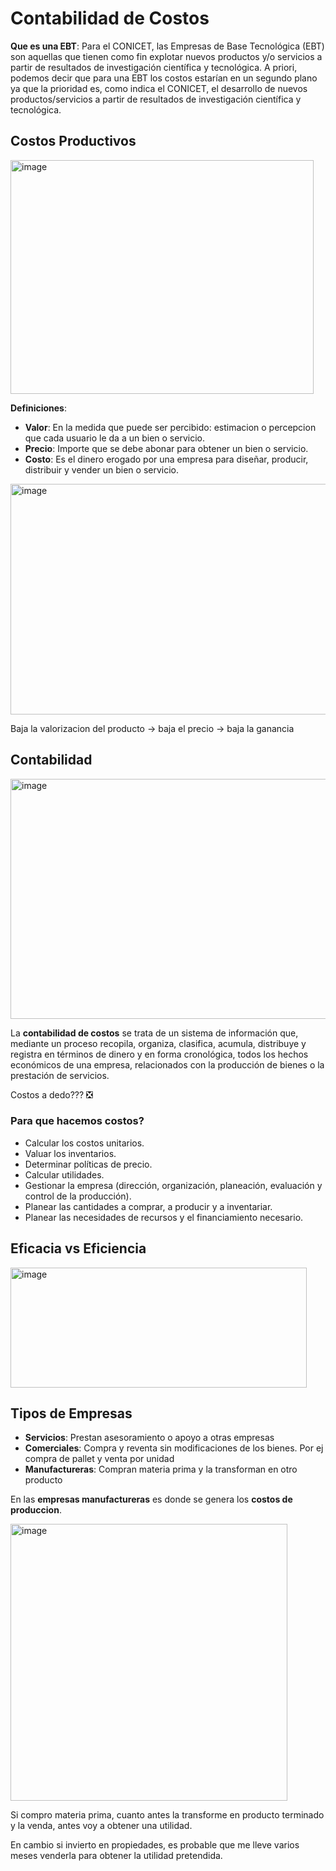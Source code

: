 # Contabilidad de Costos

**Que es una EBT**: Para el CONICET, las Empresas de Base Tecnológica (EBT) son aquellas que tienen como fin explotar nuevos productos y/o servicios a partir de resultados de investigación científica y tecnológica. A priori, podemos decir que para una EBT los costos estarían en un segundo plano ya que la prioridad es, como indica el CONICET, el desarrollo de nuevos productos/servicios a partir de resultados de investigación científica y tecnológica.

## Costos Productivos
<img width="485" height="374" alt="image" src="https://github.com/user-attachments/assets/4a23d1c4-29da-4a09-97ed-e84d3eab3ae0" />

**Definiciones**:
- **Valor**: En la medida que puede ser percibido: estimacion o percepcion que cada usuario le da a un bien o servicio.
- **Precio**: Importe que se debe abonar para obtener un bien o servicio.
- **Costo**: Es el dinero erogado por una empresa para diseñar, producir, distribuir y vender un bien o servicio.


<img width="516" height="369" alt="image" src="https://github.com/user-attachments/assets/5e07ad31-fd9e-466e-83f7-e77bb0302c9c" />

Baja la valorizacion del producto -> baja el precio -> baja la ganancia

## Contabilidad

<img width="601" height="384" alt="image" src="https://github.com/user-attachments/assets/3908f68b-29af-4763-b966-120ce0a03022" />

La **contabilidad de costos** se trata de un sistema de información que, mediante un proceso recopila, organiza, clasifica, acumula, distribuye y registra en términos de dinero y en forma cronológica, todos los hechos económicos de una empresa, relacionados con la producción de bienes o la prestación de servicios.

Costos a dedo??? ❎

### Para que hacemos costos?
- Calcular los costos unitarios.
- Valuar los inventarios.
- Determinar políticas de precio.
- Calcular utilidades.
- Gestionar la empresa (dirección, organización, planeación, evaluación y control de la producción).
- Planear las cantidades a comprar, a producir y a inventariar.
- Planear las necesidades de recursos y el financiamiento necesario.

## Eficacia vs Eficiencia
<img width="474" height="192" alt="image" src="https://github.com/user-attachments/assets/53b4bea5-ef39-4a0c-b1cf-044fe43ceb22" />

## Tipos de Empresas
- **Servicios**: Prestan asesoramiento o apoyo a otras empresas
- **Comerciales**: Compra y reventa sin modificaciones de los bienes. Por ej compra de pallet y venta por unidad
- **Manufactureras**: Compran materia prima y la transforman en otro producto

En las **empresas manufactureras** es donde se genera los **costos de produccion**.

<img width="443" height="443" alt="image" src="https://github.com/user-attachments/assets/265a6254-0f63-4c2d-8c48-d0d5572d881c" />

Si compro materia prima, cuanto antes la transforme en producto terminado y la venda, antes voy a obtener una utilidad.

En cambio si invierto en propiedades, es probable que me lleve varios meses venderla para obtener la utilidad pretendida.

